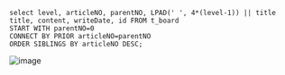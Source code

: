 ~~~
select level, articleNO, parentNO, LPAD(' ', 4*(level-1)) || title title, content, writeDate, id FROM t_board 
START WITH parentNO=0
CONNECT BY PRIOR articleNO=parentNO
ORDER SIBLINGS BY articleNO DESC;
~~~
![image](https://user-images.githubusercontent.com/58898466/154026753-42daebe6-a71f-49b3-b69d-35438ae4fc8f.png)
